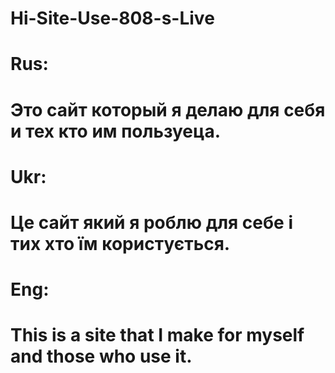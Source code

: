 # Hi-Site-Use-808-s-Live

# Rus:
# Это сайт который я делаю для себя и тех кто им пользуеца.
# Ukr:
# Це сайт який я роблю для себе і тих хто їм користується.
# Eng:
# This is a site that I make for myself and those who use it.
